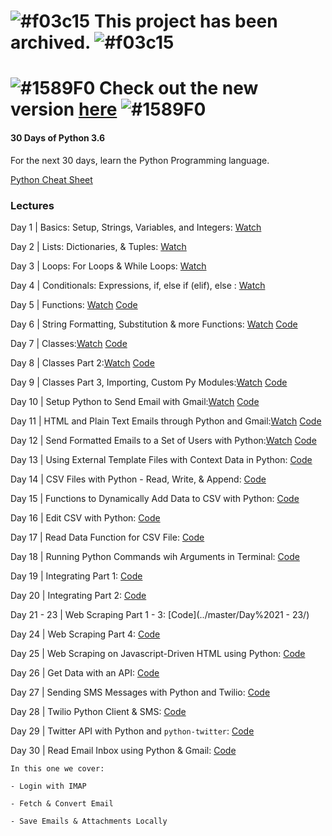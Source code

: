 # ![#f03c15](https://placehold.it/15/f03c15/000000?text=+) This project has been archived. ![#f03c15](https://placehold.it/15/f03c15/000000?text=+)
# ![#1589F0](https://placehold.it/15/1589F0/000000?text=+) Check out the new version [here](https://github.com/codingforentrepreneurs/30-Days-of-Python) ![#1589F0](https://placehold.it/15/1589F0/000000?text=+)

####  30 Days of Python 3.6

For the next 30 days, learn the Python Programming language.

[Python Cheat Sheet](./PythonCheatSheet.md)


### Lectures 
Day 1 | Basics: Setup, Strings, Variables, and Integers: [Watch](https://www.codingforentrepreneurs.com/projects/30-days-python/day-1-basics-setup-strings-variables-and-integers/)

Day 2 | Lists: Dictionaries, & Tuples: [Watch](https://www.codingforentrepreneurs.com/projects/30-days-python/day-2-lists-dictionaries-tuples/)

Day 3 | Loops: For Loops & While Loops: [Watch](https://www.codingforentrepreneurs.com/projects/30-days-python/day-3-loops-loops-while-loops/)

Day 4 | Conditionals: Expressions, if, else if (elif), else : [Watch](https://www.codingforentrepreneurs.com/projects/30-days-python/day-4-conditionals-expressions-if-else-if-elif-els/)

Day 5 | Functions: [Watch](https://www.codingforentrepreneurs.com/projects/30-days-python/day-5-functions/) [Code](../master/Day%205/)

Day 6 | String Formatting, Substitution & more Functions: [Watch](https://www.codingforentrepreneurs.com/projects/30-days-python/day-6-string-formatting-substitution-and-more-func/)  [Code](../master/Day%206/)

Day 7 | Classes:[Watch](https://www.codingforentrepreneurs.com/projects/30-days-python/day-7-classes/?play=true) [Code](../master/Day%207/)

Day 8 | Classes Part 2:[Watch](https://www.codingforentrepreneurs.com/projects/30-days-python/day-8-classes-part-2/?play=true) [Code](../master/Day%208/)

Day 9 | Classes Part 3, Importing, Custom Py Modules:[Watch](https://www.codingforentrepreneurs.com/projects/30-days-python/day-9-classes-part-3-importing-custom-py-modules/?play=true) [Code](../master/Day%209/)

Day 10 | Setup Python to Send Email with Gmail:[Watch](https://www.codingforentrepreneurs.com/projects/30-days-python/day-10-setup-python-send-email-gmail/?play=true) [Code](../master/Day%2010/)

Day 11 | HTML and Plain Text Emails through Python and Gmail:[Watch](https://www.codingforentrepreneurs.com/projects/30-days-python/day-11-html-plain-text-emails-through-python-and-g/?play=true) [Code](../master/Day%2011/)

Day 12 | Send Formatted Emails to a Set of Users with Python:[Watch](https://www.codingforentrepreneurs.com/projects/30-days-python/day-12-send-formatted-emails-set-users/?play=true) [Code](../master/Day%2012/)

Day 13 | Using External Template Files with Context Data in Python: [Code](../master/Day%2013/)

Day 14 | CSV Files with Python - Read, Write, & Append: [Code](../master/Day%2014/)

Day 15 | Functions to Dynamically Add Data to CSV with Python: [Code](../master/Day%2015/)

Day 16 | Edit CSV with Python: [Code](../master/Day%2016/)

Day 17 | Read Data Function for CSV File: 
    [Code](../master/Day%2017/)

Day 18 | Running Python Commands wih Arguments in Terminal: [Code](../master/Day%2018/)

Day 19 | Integrating Part 1: [Code](../master/Day%2019/)

Day 20 | Integrating Part 2: [Code](../master/Day%2020/)

Day 21 - 23 | Web Scraping Part 1 - 3: [Code](../master/Day%2021 - 23/)

Day 24 | Web Scraping Part 4: [Code](../master/Day%2024/)

Day 25 | Web Scraping on Javascript-Driven HTML using Python: [Code](../master/Day%2025/)

Day 26 | Get Data with an API: [Code](../master/Day%2026/)

Day 27 | Sending SMS Messages with Python and Twilio: [Code](../master/Day%2027/)

Day 28 | Twilio Python Client & SMS: [Code](../master/Day%2028/)

Day 29 | Twitter API with Python and `python-twitter`: [Code](../master/Day%2029/)

Day 30 | Read Email Inbox using Python & Gmail: [Code](../master/Day%2030/)

    In this one we cover: 

    - Login with IMAP

    - Fetch & Convert Email
    
    - Save Emails & Attachments Locally
   

